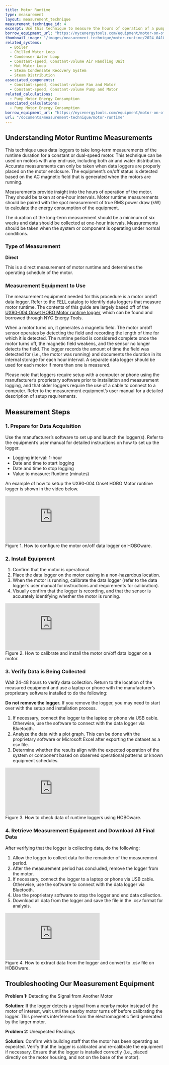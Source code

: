```yaml
---
title: Motor Runtime
type: measurement
layout: measurement_technique
measurement_technique_id: 4
excerpt: Use this technique to measure the hours of operation of a pump, fan or compressor motor with a data logger.
borrow_equipment_url: "https://nycenergytools.com/equipment/motor-on-off-logger-ux90-004/"
thumbnail_image: "/images/measurement-technique/motor-runtime/2024_0410_motor runtime MT_thumbnail.jpeg"
related_systems:
  - Boiler
  - Chilled Water Loop
  - Condenser Water Loop
  - Constant-speed, Constant-volume Air Handling Unit
  - Hot Water Loop
  - Steam Condensate Recovery System
  - Steam Distribution
associated_components:
  - Constant-speed, Constant-volume Fan and Motor
  - Constant-speed, Constant-volume Pump and Motor
related_calculations:
  - Pump Motor Energy Consumption
associated_calculations:
  - Pump Motor Energy Consumption
borrow_equipment_url: "https://nycenergytools.com/equipment/motor-on-off-logger-ux90-004/"
url: "/documents/measurement-technique/motor-runtime"
---
```


## Understanding Motor Runtime Measurements

This technique uses data loggers to take long-term measurements of the runtime duration for a constant or dual-speed motor. This technique can be used on motors with any end-use, including both air and water distribution. Accurate measurements can only be taken when data loggers are properly placed on the motor enclosure. The equipment’s on/off status is detected based on the AC magnetic field that is generated when the motors are running.

Measurements provide insight into the hours of operation of the motor. They should be taken at one-hour intervals. Motor runtime measurements should be paired with the spot measurement of true RMS power draw (kW) to calculate the energy consumption of the equipment. 

The duration of the long-term measurement should be a minimum of six weeks and data should be collected at one-hour intervals. Measurements should be taken when the system or component is operating under normal conditions.

### Type of Measurement

<strong>Direct</strong>

This is a direct measurement of motor runtime and determines the operating schedule of the motor.

### Measurement Equipment to Use

The measurement equipment needed for this procedure is a motor on/off data logger. Refer to the [FELL catalog](https://nycenergytools.com/equipment/) to identify data loggers that measure motor runtime. The contents of this guide are largely based off of the [UX90-004 Onset HOBO Motor runtime logger](https://nycenergytools.com/equipment/motor-on-off-logger-ux90-004/), which can be found and borrowed through NYC Energy Tools. 

When a motor turns on, it generates a magnetic field. The motor on/off sensor operates by detecting the field and recording the length of time for which it is detected. The runtime period is considered complete once the motor turns off, the magnetic field weakens, and the sensor no longer detects the field. The logger records the amount of time the field was detected for (i.e., the motor was running) and documents the duration in its internal storage for each hour interval. A separate data logger should be used for each motor if more than one is measured. 

Please note that loggers require setup with a computer or phone using the manufacturer’s proprietary software prior to installation and measurement logging, and that older loggers require the use of a cable to connect to a computer.  Refer to the measurement equipment’s user manual for a detailed description of setup requirements.

## Measurement Steps

### 1. Prepare for Data Acquisition

Use the manufacturer’s software to set up and launch the logger(s). Refer to the equipment’s user manual for detailed instructions on how to set up the logger.

- Logging interval: 1-hour
- Date and time to start logging
- Date and time to stop logging
- Value to measure: Runtime (minutes)

An example of how to setup the UX90-004 Onset HOBO Motor runtime logger is shown in the video below.

<iframe class ="video" src="https://www.youtube.com/embed/J472dkp5D3g?si=vVdPlas5NFqchzyf" title="YouTube video player" frameborder="0" allow="accelerometer; autoplay; clipboard-write; encrypted-media; gyroscope; picture-in-picture; web-share" allowfullscreen></iframe>
<figcaption class="figure-caption text-left">Figure 1. How to configure the motor on/off data logger on HOBOware.</figcaption>


### 2. Install Equipment

1. Confirm that the motor is operational.
2. Place the data logger on the motor casing in a non-hazardous location.
3. When the motor is running, calibrate the data logger (refer to the data logger’s user manual for instructions and requirements for calibration).
4. Visually confirm that the logger is recording, and that the sensor is accurately identifying whether the motor is running.

<iframe class ="video" src="https://www.youtube.com/embed/zQBLq7Wonqw?si=mIv92t7EOPY5994W" title="YouTube video player" frameborder="0" allow="accelerometer; autoplay; clipboard-write; encrypted-media; gyroscope; picture-in-picture; web-share" allowfullscreen></iframe>
<figcaption class="figure-caption text-left">Figure 2. How to calibrate and install the motor on/off data logger on a motor.</figcaption>


### 3. Verify Data is Being Collected

Wait 24-48 hours to verify data collection. Return to the location of the measured equipment and use a laptop or phone with the manufacturer’s proprietary software installed to do the following:

<div class="alert alert-warning" role="alert">
  <b>Do not remove the logger.</b> If you remove the logger, you may need to start over with the setup and installation process.
</div>

1. If necessary, connect the logger to the laptop or phone via USB cable. Otherwise, use the software to connect with the data logger via Bluetooth. 
2. Analyze the data with a plot graph. This can be done with the proprietary software or Microsoft Excel after exporting the dataset as a csv file.
3. Determine whether the results align with the expected operation of the system or component based on observed operational patterns or known equipment schedules.

<iframe class ="video" src="https://www.youtube.com/embed/JkNpQ81sdcQ?si=VUmDNF8eaWuB45n8" title="YouTube video player" frameborder="0" allow="accelerometer; autoplay; clipboard-write; encrypted-media; gyroscope; picture-in-picture; web-share" allowfullscreen></iframe>
<figcaption class="figure-caption text-left">Figure 3. How to check data of runtime loggers using HOBOware.</figcaption>


### 4. Retrieve Measurement Equipment and Download All Final Data

After verifying that the logger is collecting data, do the following:
1. Allow the logger to collect data for the remainder of the measurement period.
2. After the measurement period has concluded, remove the logger from the motor.
3. If necessary, connect the logger to a laptop or phone via USB cable. Otherwise, use the software to connect with the data logger via Bluetooth. 
4. Use the proprietary software to stop the logger and end data collection. 
5. Download all data from the logger and save the file in the .csv format for analysis.

<iframe class ="video" src="https://www.youtube.com/embed/M_ky5lMORBk?si=EmUoRsGYXoxIzaqr" title="YouTube video player" frameborder="0" allow="accelerometer; autoplay; clipboard-write; encrypted-media; gyroscope; picture-in-picture; web-share" allowfullscreen></iframe>
<figcaption class="figure-caption text-left">Figure 4. How to extract data from the logger and convert to .csv file on HOBOware.</figcaption>

## Troubleshooting Our Measurement Equipment

<strong>Problem 1: </strong>Detecting the Signal from Another Motor

<div class="alert alert-warning" role="alert">
<strong>Solution: </strong>If the logger detects a signal from a nearby motor instead of the motor of interest, wait until the nearby motor turns off before calibrating the logger. This prevents interference from the electromagnetic field generated by the larger motor.
</div>

<strong>Problem 2: </strong>Unexpected Readings

<div class="alert alert-warning" role="alert">
<strong>Solution: </strong>Confirm with building staff that the motor has been operating as expected. Verify that the logger is calibrated and re-calibrate the equipment if necessary. Ensure that the logger is installed correctly (i.e., placed directly on the motor housing, and not on the base of the motor).
</div>